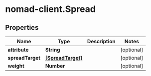 # nomad-client.Spread

## Properties

Name | Type | Description | Notes
------------ | ------------- | ------------- | -------------
**attribute** | **String** |  | [optional] 
**spreadTarget** | [**[SpreadTarget]**](SpreadTarget.md) |  | [optional] 
**weight** | **Number** |  | [optional] 


